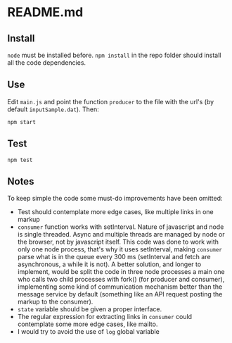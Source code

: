 # README.md
## Install
`node` must be installed before. `npm install` in the repo folder should install all the code dependencies.

## Use
Edit `main.js` and point the function `producer` to the file with the url's (by default `inputSample.dat`). Then:

`npm start`

## Test
`npm test`

## Notes
To keep simple the code some must-do improvements have been omitted:
- Test should contemplate more edge cases, like multiple links in one markup
- `consumer` function works with setInterval. Nature of javascript and node is single threaded. Async and multiple threads are managed by node or the browser, not by javascript itself. This code was done to work with only one node process, that's why it uses setInterval, making `consumer` parse what is in the queue every 300 ms (setInterval and fetch are asynchronous, a while it is not). A better solution, and longer to implement, would be split the code in three node processes a main one who calls two child processes with fork() (for producer and consumer), implementing some kind of communication mechanism better than the message service by default (something like an API request posting the markup to the consumer).
- `state` variable should be given a proper interface.
- The regular expression for extracting links in `consumer` could contemplate some more edge cases, like mailto.
- I would try to avoid the use of `log` global variable
